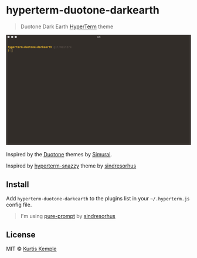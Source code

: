 # hyperterm-duotone-darkearth

> Duotone Dark Earth [HyperTerm](https://hyperterm.org) theme

![theme example](./duotone-dark-earth-demo.gif)

Inspired by the [Duotone](http://simurai.com/projects/2016/01/01/duotone-themes/) themes by [Simurai](http://simurai.com/).

Inspired by [hyperterm-snazzy](https://github.com/sindresorhus/hyperterm-snazzy) theme by [sindresorhus](https://github.com/sindresorhus)

## Install

Add `hyperterm-duotone-darkearth` to the plugins list in your `~/.hyperterm.js` config file.


> I'm using [pure-prompt](https://github.com/sindresorhus/pure) by [sindresorhus](https://github.com/sindresorhus)


## License

MIT © [Kurtis Kemple](https://twitter.com/kurtiskemple)
